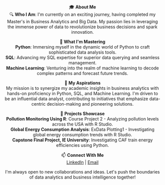 <div align="center">

🎓 **About Me**  
🔍 **Who I Am**: I'm currently on an exciting journey, having completed my Master's in Business Analytics and Big Data. My passion lies in leveraging the immense power of data to revolutionize business decisions and spark innovation.  

🌱 **What I'm Mastering**  
**Python**: Immersing myself in the dynamic world of Python to craft sophisticated data analysis tools.  
**SQL**: Advancing my SQL expertise for superior data querying and seamless management.  
**Machine Learning**: Venturing into the realm of machine learning to decode complex patterns and forecast future trends.  

🎯 **My Aspirations**  
My mission is to synergize my academic insights in business analytics with hands-on proficiency in Python, SQL, and Machine Learning. I'm driven to be an influential data analyst, contributing to initiatives that emphasize data-centric decision-making and pioneering solutions.  

🚀 **Projects Showcase**  
**Pollution Monitoring Using R**: Course Project 2 - Analyzing pollution levels across the USA with R Studio.  
**Global Energy Consumption Analysis**: ExData Plotting1 - Investigating global energy consumption trends with R Studio.  
**Capstone Final Project, IE University**: Investigating CAF train energy efficiencies using Python.  

📫 **Connect With Me**  
[LinkedIn](#) | [Email](#)  

I'm always open to new collaborations and ideas. Let's push the boundaries of data analytics and business intelligence together!  

</div>
